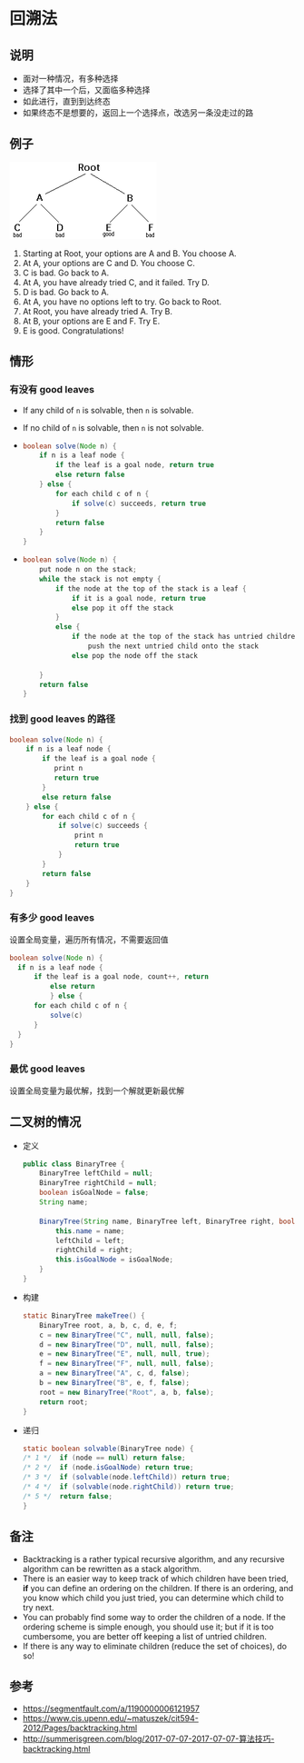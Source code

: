 # 回溯法

## 说明

- 面对一种情况，有多种选择
- 选择了其中一个后，又面临多种选择
- 如此进行，直到到达终态
- 如果终态不是想要的，返回上一个选择点，改选另一条没走过的路

## 例子

![tree](md-pic/treesearch.gif)

1. Starting at Root, your options are A and B. You choose A.
2. At A, your options are C and D. You choose C.
3. C is bad. Go back to A.
4. At A, you have already tried C, and it failed. Try D.
5. D is bad. Go back to A.
6. At A, you have no options left to try. Go back to Root.
7. At Root, you have already tried A. Try B.
8. At B, your options are E and F. Try E.
9. E is good. Congratulations!

## 情形

### 有没有 good leaves

- If any child of `n` is solvable, then `n` is solvable.

- If no child of `n` is solvable, then `n` is not solvable.

- ```java
  boolean solve(Node n) {
      if n is a leaf node {
          if the leaf is a goal node, return true
          else return false
      } else {
          for each child c of n {
              if solve(c) succeeds, return true
          }
          return false
      }
  }
  ```
  
- ```java
  boolean solve(Node n) {
      put node n on the stack;
      while the stack is not empty {
          if the node at the top of the stack is a leaf {
              if it is a goal node, return true
              else pop it off the stack
          }
          else {
              if the node at the top of the stack has untried children
                  push the next untried child onto the stack
              else pop the node off the stack
  
      }
      return false
  }
  ```

### 找到 good leaves 的路径

```java
boolean solve(Node n) {
    if n is a leaf node {
        if the leaf is a goal node {
           print n
           return true
        }
        else return false
    } else {
        for each child c of n {
            if solve(c) succeeds {
                print n
                return true
            }
        }
        return false
    }
}
```

### 有多少 good leaves

设置全局变量，遍历所有情况，不需要返回值

  ```java
boolean solve(Node n) {
    if n is a leaf node {
        if the leaf is a goal node, count++, return
            else return
            } else {
        for each child c of n {
            solve(c)
        }
    }
}
  ```

### 最优 good leaves

设置全局变量为最优解，找到一个解就更新最优解

## 二叉树的情况

- 定义

  ```java
  public class BinaryTree {
      BinaryTree leftChild = null;
      BinaryTree rightChild = null;
      boolean isGoalNode = false;
      String name;
      
      BinaryTree(String name, BinaryTree left, BinaryTree right, boolean isGoalNode) {
          this.name = name;
          leftChild = left;
          rightChild = right;
          this.isGoalNode = isGoalNode;
      }
  }
  ```

- 构建

  ```java
  static BinaryTree makeTree() {
      BinaryTree root, a, b, c, d, e, f;
      c = new BinaryTree("C", null, null, false);
      d = new BinaryTree("D", null, null, false);
      e = new BinaryTree("E", null, null, true);
      f = new BinaryTree("F", null, null, false);
      a = new BinaryTree("A", c, d, false);
      b = new BinaryTree("B", e, f, false);
      root = new BinaryTree("Root", a, b, false);
      return root;
  }
  ```

- 递归

  ```java
  static boolean solvable(BinaryTree node) {
  /* 1 */  if (node == null) return false;
  /* 2 */  if (node.isGoalNode) return true;
  /* 3 */  if (solvable(node.leftChild)) return true;
  /* 4 */  if (solvable(node.rightChild)) return true;
  /* 5 */  return false;
  }
  ```

## 备注

- Backtracking is a rather typical recursive algorithm, and any recursive algorithm can be rewritten as a stack algorithm.
- There is an easier way to keep track of which children have been tried, **if** you can define an ordering on the children. If there is an ordering, and you know which child you just tried, you can determine which child to try next.
- You can probably find some way to order the children of a node. If the ordering scheme is simple enough, you should use it; but if it is too cumbersome, you are better off keeping a list of untried children.
- If there is any way to eliminate children (reduce the set of choices), do so!

## 参考

- https://segmentfault.com/a/1190000006121957
- https://www.cis.upenn.edu/~matuszek/cit594-2012/Pages/backtracking.html
- <http://summerisgreen.com/blog/2017-07-07-2017-07-07-算法技巧-backtracking.html>

